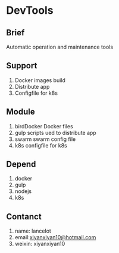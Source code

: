 # DevTools

## Brief

Automatic operation and maintenance tools

## Support

1. Docker images build
2. Distribute app
3. Configfile for k8s

## Module

1. birdDocker  Docker files 
2. gulp scripts ued to distribute  app
3. swarm swarm config file
4. k8s configfile for k8s 

## Depend

1. docker
2. gulp
3. nodejs
4. k8s

## Contanct

1. name: lancelot
2. email:xiyanxiyan10@hotmail.com
3. weixin: xiyanxiyan10

